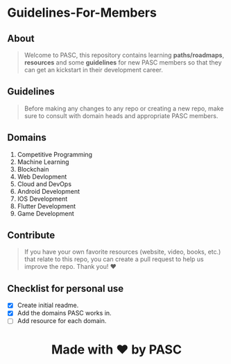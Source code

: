 # Guidelines-For-Members

## About
>  Welcome to PASC, this repository contains learning **paths/roadmaps**, **resources** and some **guidelines** for new PASC members so that they can get an kickstart in their development career.

## Guidelines
> Before making any changes to any repo or creating a new repo, make sure to consult with domain heads and appropriate PASC members.

## Domains
1) Competitive Programming
2) Machine Learning
3) Blockchain
4) Web Devlopment 
5) Cloud and DevOps
6) Android Development
7) IOS Development
8) Flutter Development
9) Game Development

## Contribute
> If you have your own favorite resources (website, video, books, etc.) that relate to this repo, you can create a pull request to help us improve the repo. Thank you! :heart:

## Checklist for personal use
 - [x] Create initial readme.
 - [x] Add the domains PASC works in.
 - [ ] Add resource for each domain.

# <center> Made with :heart: by PASC <center/>
